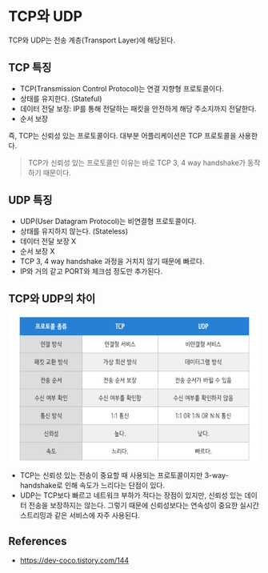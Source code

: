 # TCP와 UDP

TCP와 UDP는 전송 계층(Transport Layer)에 해당된다.

## TCP 특징

- TCP(Transmission Control Protocol)는 연결 지향형 프로토콜이다.
- 상태를 유지한다. (Stateful)
- 데이터 전달 보장: IP를 통해 전달하는 패킷을 안전하게 해당 주소지까지 전달한다.
- 순서 보장

즉, TCP는 신뢰성 있는 프로토콜이다. 대부분 어플리케이션은 TCP 프로토콜을 사용한다.

> TCP가 신뢰성 있는 프로토콜인 이유는 바로 TCP 3, 4 way handshake가 동작하기 때문이다.

## UDP 특징

- UDP(User Datagram Protocol)는 비연결형 프로토콜이다.
- 상태를 유지하지 않는다. (Stateless)
- 데이터 전달 보장 X
- 순서 보장 X
- TCP 3, 4 way handshake 과정을 거치지 않기 때문에 빠르다.
- IP와 거의 같고 PORT와 체크섬 정도만 추가된다.

## TCP와 UDP의 차이

![tcp-udp-1](/record/network/images/tcp-udp-1.png)

- TCP는 신뢰성 있는 전송이 중요할 때 사용되는 프로토콜이지만 3-way-handshake로 인해 속도가 느리다는 단점이 있다.
- UDP는 TCP보다 빠르고 네트워크 부하가 적다는 장점이 있지만, 신뢰성 있는 데이터 전송을 보장하지는 않는다. 그렇기 때문에 신뢰성보다는 연속성이 중요한 실시간 스트리밍과 같은 서비스에 자주 사용된다.

## References

- https://dev-coco.tistory.com/144
